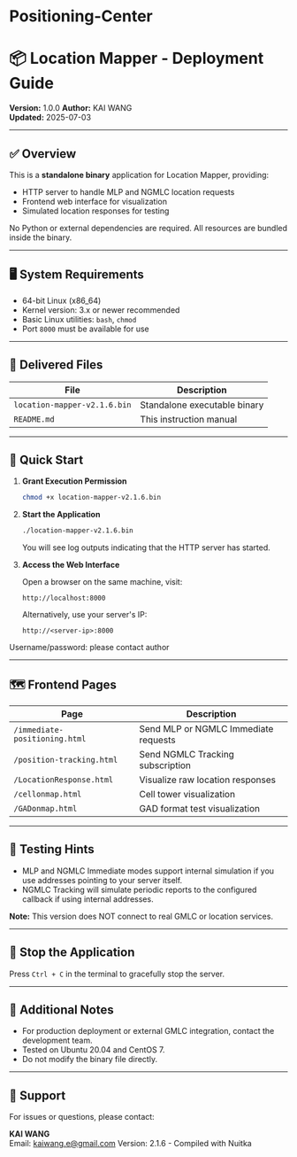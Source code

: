 # Positioning-Center


# 📦 Location Mapper - Deployment Guide

**Version:** 1.0.0
**Author:** KAI WANG  
**Updated:** 2025-07-03

---

## ✅ Overview

This is a **standalone binary** application for Location Mapper, providing:

- HTTP server to handle MLP and NGMLC location requests
- Frontend web interface for visualization
- Simulated location responses for testing

No Python or external dependencies are required. All resources are bundled inside the binary.

---

## 🖥 System Requirements

- 64-bit Linux (x86_64)
- Kernel version: 3.x or newer recommended
- Basic Linux utilities: `bash`, `chmod`
- Port `8000` must be available for use

---

## 📂 Delivered Files

| File                        | Description                          |
|-----------------------------|--------------------------------------|
| `location-mapper-v2.1.6.bin` | Standalone executable binary         |
| `README.md`                 | This instruction manual              |

---

## 🚀 Quick Start

1. **Grant Execution Permission**

   ```bash
   chmod +x location-mapper-v2.1.6.bin
   ```

2. **Start the Application**

   ```bash
   ./location-mapper-v2.1.6.bin
   ```

   You will see log outputs indicating that the HTTP server has started.

3. **Access the Web Interface**

   Open a browser on the same machine, visit:

   ```
   http://localhost:8000
   ```

   Alternatively, use your server's IP:

   ```
   http://<server-ip>:8000
   ```

Username/password: please contact author

---

## 🗺 Frontend Pages

| Page                           | Description                          |
|---------------------------------|--------------------------------------|
| `/immediate-positioning.html`   | Send MLP or NGMLC Immediate requests |
| `/position-tracking.html`       | Send NGMLC Tracking subscription     |
| `/LocationResponse.html`        | Visualize raw location responses     |
| `/cellonmap.html`               | Cell tower visualization             |
| `/GADonmap.html`                | GAD format test visualization        |

---

## 🔧 Testing Hints

- MLP and NGMLC Immediate modes support internal simulation if you use addresses pointing to your server itself.
- NGMLC Tracking will simulate periodic reports to the configured callback if using internal addresses.

**Note:** This version does NOT connect to real GMLC or location services.

---

## 🛑 Stop the Application

Press `Ctrl + C` in the terminal to gracefully stop the server.

---

## 📝 Additional Notes

- For production deployment or external GMLC integration, contact the development team.
- Tested on Ubuntu 20.04 and CentOS 7.
- Do not modify the binary file directly.

---

## 📧 Support

For issues or questions, please contact:

**KAI WANG**  
Email: kaiwang.e@gmail.com
Version: 2.1.6 - Compiled with Nuitka  
